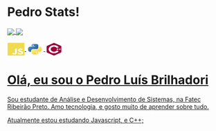 <!--
**PedroLuisBrilhadori/PedroLuisBrilhadori** is a ✨ _special_ ✨ repository because its `README.md` (this file) appears on your GitHub profile.

Here are some ideas to get you started:

- 🔭 I’m currently working on ...
- 🌱 I’m currently learning ...
- 👯 I’m looking to collaborate on ...
- 🤔 I’m looking for help with ...
- 💬 Ask me about ...
- 📫 How to reach me: ...
- 😄 Pronouns: ...
- ⚡ Fun fact: ...
-->



# Pedro Stats!
 <div>
  <a href="https://github.com/PedroLuisBrilhadori">
  <img align="center" height="180em" src="https://github-readme-stats.vercel.app/api?username=PedroLuisBrilhadori&theme=chartreuse-dark&show_icons=true&count_private=true"/>
  <img align="center" height="180em" src="https://github-readme-stats.vercel.app/api/top-langs/?username=PedroLuisBrilhadori&theme=chartreuse-dark&count=16" />
</div>
<div style="display: inline_block"><br>
  <img align="center" height="30" width="40" src="https://raw.githubusercontent.com/devicons/devicon/master/icons/javascript/javascript-plain.svg">
  <img align="center" height="30" width="40" src="https://raw.githubusercontent.com/devicons/devicon/master/icons/python/python-original.svg">
  <img align="center" height="30" width="40" src="https://raw.githubusercontent.com/devicons/devicon/master/icons/cplusplus/cplusplus-plain.svg">
</div>

# Olá, eu sou o Pedro Luís Brilhadori

Sou estudante de Análise e Desenvolvimento de Sistemas, na Fatec Ribeirão Preto. 
Amo tecnologia, e gosto muito de aprender sobre tudo. 

Atualmente estou estudando Javascript, e C++; 








